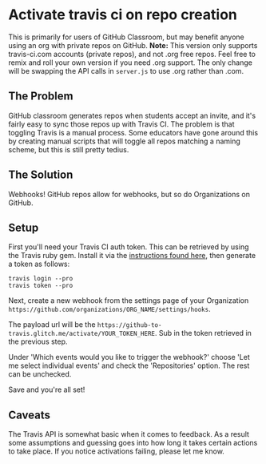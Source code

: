 # Activate travis ci on repo creation

This is primarily for users of GitHub Classroom, but may benefit anyone using an org with private repos on GitHub. __Note:__ This version only supports travis-ci.com accounts (private repos), and not .org free repos. Feel free to remix and roll your own version if you need .org support. The only change will be swapping the API calls in `server.js` to use .org rather than .com.

## The Problem

GitHub classroom generates repos when students accept an invite, and it's fairly easy to sync those repos up with Travis CI. The problem is that toggling Travis is a manual process. Some educators have gone around this by creating manual scripts that will toggle all repos matching a naming scheme, but this is still pretty tedius.

## The Solution

Webhooks! GitHub repos allow for webhooks, but so do Organizations on GitHub.

## Setup

First you'll need your Travis CI auth token. This can be retrieved by using the Travis ruby gem. Install it via the [instructions found here](https://github.com/travis-ci/travis.rb#installation), then generate a token as follows:

```
travis login --pro
travis token --pro
```

Next, create a new webhook from the settings page of your Organization `https://github.com/organizations/ORG_NAME/settings/hooks`.

The payload url will be the `https://github-to-travis.glitch.me/activate/YOUR_TOKEN_HERE`. Sub in the token retrieved in the previous step.

Under 'Which events would you like to trigger the webhook?' choose 'Let me select individual events' and check the 'Repositories' option. The rest can be unchecked.

Save and you're all set!

## Caveats

The Travis API is somewhat basic when it comes to feedback. As a result some assumptions and guessing goes into how long it takes certain actions to take place. If you notice activations failing, please let me know.